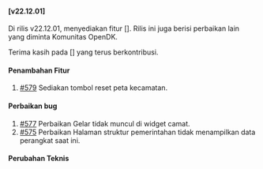 #### [v22.12.01]

Di rilis v22.12.01, menyediakan fitur []. Rilis ini juga berisi perbaikan lain yang diminta Komunitas OpenDK.

Terima kasih pada [] yang terus berkontribusi.

#### Penambahan Fitur
1. [#579](https://github.com/OpenSID/OpenDK/issues/579) Sediakan tombol reset peta kecamatan.
#### Perbaikan bug

1. [#577](https://github.com/OpenSID/OpenDK/issues/577) Perbaikan Gelar tidak muncul di widget camat.
2. [#575](https://github.com/OpenSID/OpenDK/issues/575) Perbaikan Halaman struktur pemerintahan tidak menampilkan data perangkat saat ini.
#### Perubahan Teknis
